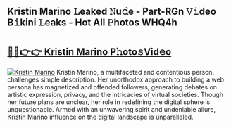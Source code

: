 ## Kristin Marino 𝙻eaked 𝙽u𝚍e - Part-RGn 𝚅𝚒deo B𝚒kini 𝙻eaks - Hot All 𝙿hotos WHQ4h

# <h2><a href="http://ld2l0s1.urlbe.top/?page=Kristin+Marino">🔗🔗👉👉 Kristin Marino P𝚑oto𝚜Vid𝚎o</a></h2>

[![Kristin Marino](https://i.imgur.com/eBuTRDB.gif)](http://ld2l0s1.urlbe.top/?page=Kristin+Marino)
Kristin Marino, a multifaceted and contentious person, challenges simple description. Her unorthodox approach to building a web persona has magnetized and offended followers, generating debates on artistic expression, privacy, and the intricacies of virtual societies. Though her future plans are unclear, her role in redefining the digital sphere is unquestionable. Armed with an unwavering spirit and undeniable allure, Kristin Marino influence on the digital landscape is unparalleled.
